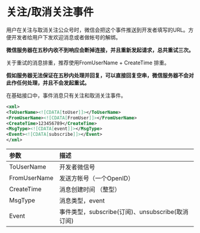 # 关注/取消关注事件

用户在关注与取消关注公众号时，微信会把这个事件推送到开发者填写的URL。方便开发者给用户下发欢迎消息或者做帐号的解绑。

**微信服务器在五秒内收不到响应会断掉连接，并且重新发起请求，总共重试三次。**

关于重试的消息排重，推荐使用FromUserName + CreateTime 排重。

**假如服务器无法保证在五秒内处理并回复，可以直接回复空串，微信服务器不会对此作任何处理，并且不会发起重试。**

在基础接口中，事件消息只有关注和取消关注事件。

```xml
<xml>
<ToUserName><![CDATA[toUser]]></ToUserName>
<FromUserName><![CDATA[FromUser]]></FromUserName>
<CreateTime>123456789</CreateTime>
<MsgType><![CDATA[event]]></MsgType>
<Event><![CDATA[subscribe]]></Event>
</xml>
```

| 参数 | 描述 |
| :--- | :--- |
| ToUserName | 开发者微信号 |
| FromUserName | 发送方帐号（一个OpenID） |
| CreateTime | 消息创建时间 （整型） |
| MsgType | 消息类型，event |
| Event | 事件类型，subscribe\(订阅\)、unsubscribe\(取消订阅\) |



